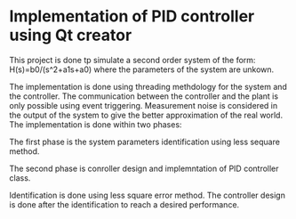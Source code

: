# Implementation of PID controller using Qt creator
This project is done tp simulate a second order system of the form: H(s)=b0/(s^2+a1s+a0) where the parameters of the system are unkown.

The implementation is done using threading methdology for the system and the controller.
The communication between the controller and the plant is only possible using event triggering.
Measurement noise is considered in the output of the system to give the better approximation of the real world.
The implementation is done within two phases:

The first phase is the system parameters identification using less sequare method.

The second phase is conroller design and implemntation of PID controller class.

Identification is done using less square error method. The controller design is done after the identification to reach a desired performance.
